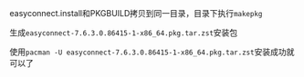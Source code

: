 easyconnect.install和PKGBUILD拷贝到同一目录，目录下执行`makepkg`

生成`easyconnect-7.6.3.0.86415-1-x86_64.pkg.tar.zst`安装包

使用`pacman -U easyconnect-7.6.3.0.86415-1-x86_64.pkg.tar.zst`安装成功就可以了
